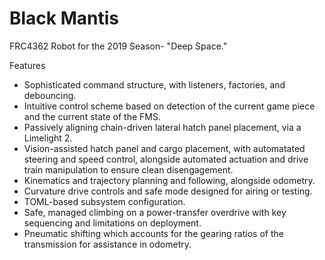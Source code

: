 # Black Mantis

FRC4362 Robot for the 2019 Season- "Deep Space."

Features
- Sophisticated command structure, with listeners, factories, and debouncing. 
- Intuitive control scheme based on detection of the current game piece and the current state of the FMS.
- Passively aligning chain-driven lateral hatch panel placement, via a Limelight 2.
- Vision-assisted hatch panel and cargo placement, with automatated steering and speed control, alongside automated actuation and drive train manipulation to ensure clean disengagement. 
- Kinematics and trajectory planning and following, alongside odometry.
- Curvature drive controls and safe mode designed for airing or testing.
- TOML-based subsystem configuration.
- Safe, managed climbing on a power-transfer overdrive with key sequencing and limitations on deployment. 
- Pneumatic shifting which accounts for the gearing ratios of the transmission for assistance in odometry. 

